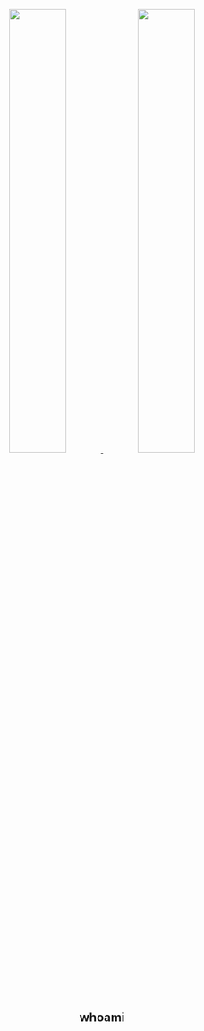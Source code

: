 <p align="center">
    <a href="https://github.com/mkenney">
        <img width="45%" src="https://github-readme-stats.vercel.app/api?username=mkenney" />
    </a>
    <a href="https://github.com/anuraghazra/convoychat">
        <img width="45%" src="https://github-readme-stats.vercel.app/api/top-langs/?username=mkenney&hide=perl,vim+script,html,css&langs_count=20&layout=compact" />
    </a>
</p>

<h2 align="center">whoami</h2>

<!--
**mkenney/mkenney** is a ✨ _special_ ✨ repository because its `README.md` (this file) appears on your GitHub profile.

Here are some ideas to get you started:

- 🔭 I’m currently working on ...
- 🌱 I’m currently learning ...
- 👯 I’m looking to collaborate on ...
- 🤔 I’m looking for help with ...
- 💬 Ask me about ...
- 📫 How to reach me: ...
- 😄 Pronouns: ...
- ⚡ Fun fact: ...
-->
